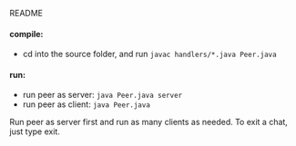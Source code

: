 README

#### compile: 
- cd into the source folder, and run `javac handlers/*.java Peer.java`


#### run: 
- run peer as server: `java Peer.java server`
- run peer as client: `java Peer.java`

Run peer as server first and run as many clients as needed. To exit a chat, just type exit.
